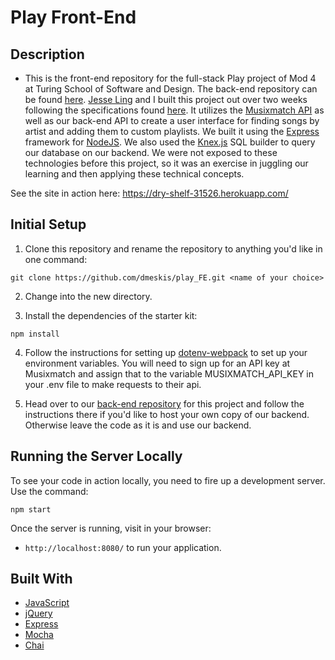 # Play Front-End

## Description

* This is the front-end repository for the full-stack Play project of Mod 4 at Turing School of Software and Design. The back-end repository can be found [here](https://github.com/JLing88/play). [Jesse Ling](https://github.com/JLing88) and I built this project out over two weeks following the specifications found [here](http://backend.turing.io/module4/projects/play/play). It utilizes the [Musixmatch API](https://developer.musixmatch.com/) as well as our back-end API to create a user interface for finding songs by artist and adding them to custom playlists. We built it using the [Express](https://expressjs.com/) framework for [NodeJS](https://nodejs.org/). We also used the [Knex.js](https://knexjs.org/) SQL builder to query our database on our backend. We were not exposed to these technologies before this project, so it was an exercise in juggling our learning and then applying these technical concepts.

See the site in action here: https://dry-shelf-31526.herokuapp.com/

## Initial Setup

1. Clone this repository and rename the repository to anything you'd like in one command:

  ```shell
  git clone https://github.com/dmeskis/play_FE.git <name of your choice>
  ```
2. Change into the new directory.

3. Install the dependencies of the starter kit:

  ```shell
  npm install
  ```
4. Follow the instructions for setting up [dotenv-webpack](https://www.npmjs.com/package/dotenv-webpack) to set up your       environment variables. You will need to sign up for an API key at Musixmatch and assign that to the variable MUSIXMATCH_API_KEY in your .env file to make requests to their api.

5. Head over to our [back-end repository](https://github.com/JLing88/play) for this project and follow the instructions there if you'd like to host your own copy of our backend. Otherwise leave the code as it is and use our backend.

## Running the Server Locally

To see your code in action locally, you need to fire up a development server. Use the command:

```shell
npm start
```

Once the server is running, visit in your browser:

* `http://localhost:8080/` to run your application.

## Built With

* [JavaScript](https://www.javascript.com/)
* [jQuery](https://jquery.com/)
* [Express](https://expressjs.com/)
* [Mocha](https://mochajs.org/)
* [Chai](https://chaijs.com/)

